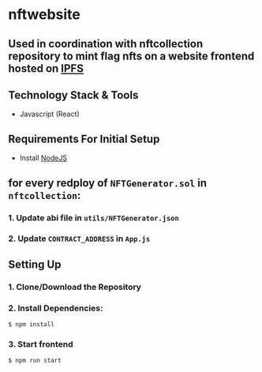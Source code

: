# nftwebsite
## Used in coordination with nftcollection repository to mint flag nfts on a website frontend hosted on [IPFS](https://ipfs.tech/)

## Technology Stack & Tools

- Javascript (React)

## Requirements For Initial Setup
- Install [NodeJS](https://nodejs.org/en/)

## for every redploy of `NFTGenerator.sol` in `nftcollection`:
### 1. Update abi file in `utils/NFTGenerator.json`
### 2. Update `CONTRACT_ADDRESS` in `App.js`

## Setting Up
### 1. Clone/Download the Repository

### 2. Install Dependencies:
`$ npm install`

### 3. Start frontend
`$ npm run start`

